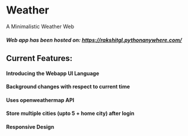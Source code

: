 # Weather
A Minimalistic Weather Web
##### Web app has been hosted on: https://rakshitgl.pythonanywhere.com/

## Current Features:
#### Introducing the Webapp UI Language
#### Background changes with respect to current time
#### Uses openweathermap API
#### Store multiple cities (upto 5 + home city) after login
#### Responsive Design
